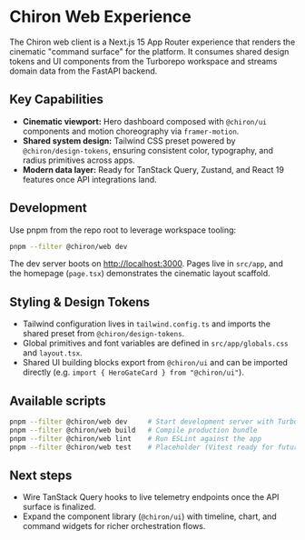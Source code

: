 # Chiron Web Experience

The Chiron web client is a Next.js 15 App Router experience that renders the cinematic "command surface" for the platform. It consumes shared design tokens and UI components from the Turborepo workspace and streams domain data from the FastAPI backend.

## Key Capabilities

- **Cinematic viewport:** Hero dashboard composed with `@chiron/ui` components and motion choreography via `framer-motion`.
- **Shared system design:** Tailwind CSS preset powered by `@chiron/design-tokens`, ensuring consistent color, typography, and radius primitives across apps.
- **Modern data layer:** Ready for TanStack Query, Zustand, and React 19 features once API integrations land.

## Development

Use pnpm from the repo root to leverage workspace tooling:

```bash
pnpm --filter @chiron/web dev
```

The dev server boots on [http://localhost:3000](http://localhost:3000). Pages live in `src/app`, and the homepage (`page.tsx`) demonstrates the cinematic layout scaffold.

## Styling & Design Tokens

- Tailwind configuration lives in `tailwind.config.ts` and imports the shared preset from `@chiron/design-tokens`.
- Global primitives and font variables are defined in `src/app/globals.css` and `layout.tsx`.
- Shared UI building blocks export from `@chiron/ui` and can be imported directly (e.g. `import { HeroGateCard } from "@chiron/ui"`).

## Available scripts

```bash
pnpm --filter @chiron/web dev     # Start development server with Turbopack
pnpm --filter @chiron/web build   # Compile production bundle
pnpm --filter @chiron/web lint    # Run ESLint against the app
pnpm --filter @chiron/web test    # Placeholder (Vitest ready for future suites)
```

## Next steps

- Wire TanStack Query hooks to live telemetry endpoints once the API surface is finalized.
- Expand the component library (`@chiron/ui`) with timeline, chart, and command widgets for richer orchestration flows.
